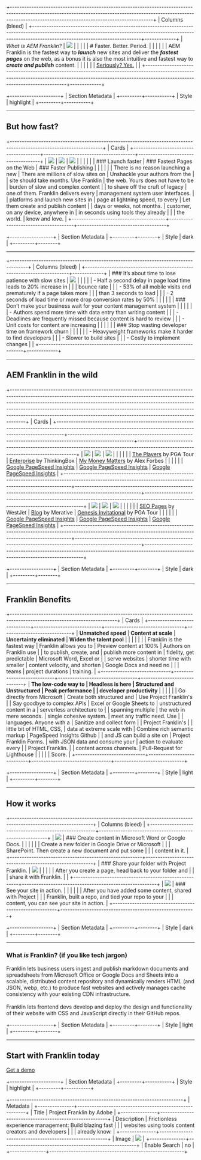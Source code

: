 +-----------------------------------------------------------------------------------------------------------------------------------------------------------------------------------------------------------------------+
| Columns (bleed)                                                                                                                                                                                                       |
+---------------------------------------------------------------------------------------------------------------------------------------------------------------------------------------------------------+-------------+
| _What is AEM Franklin?_                                                                                                                                                                                 | ![][image0] |
|                                                                                                                                                                                                         |             |
| # Faster. Better. Period.                                                                                                                                                                               |             |
|                                                                                                                                                                                                         |             |
| AEM Franklin is the fastest way to **_launch_** new sites and deliver the **_fastest pages_** on the web, as a bonus it is also the most intuitive and fastest way to **_create and publish_** content. |             |
|                                                                                                                                                                                                         |             |
| [Seriously? Yes.](https://www.hlx.live/home#but-how-fast)                                                                                                                                               |             |
+---------------------------------------------------------------------------------------------------------------------------------------------------------------------------------------------------------+-------------+

+---------------------+
| Section Metadata    |
+---------+-----------+
| Style   | highlight |
+---------+-----------+

---

## But how fast?

+--------------------------------------------------------------------------------------------------------------------+
| Cards                                                                                                              |
+---------------------------------------+--------------------------------------+-------------------------------------+
| ![][image1]                           | ![][image2]                          | ![][image3]                         |
|                                       |                                      |                                     |
| ### Launch faster                     | ### Fastest Pages on the Web         | ### Faster Publishing               |
|                                       |                                      |                                     |
| There is no reason launching a new    | There are millions of slow sites on  | Unshackle your authors from the     |
| site should take months. Use Franklin | the web. Yours does not have to be   | burden of slow and complex content  |
| to shave off the cruft of legacy      | one of them. Franklin delivers every | management system user interfaces.  |
| platforms and launch new sites in     | page at lightning speed, to every    | Let them create and publish content |
| days or weeks, not months.            | customer, on any device, anywhere in | in seconds using tools they already |
|                                       | the world.                           | know and love.                      |
+---------------------------------------+--------------------------------------+-------------------------------------+

+------------------+
| Section Metadata |
+---------+--------+
| Style   | dark   |
+---------+--------+

---

+-------------------------------------------------------------------------------------+
| Columns (bleed)                                                                     |
+-----------------------------------------------------------------------+-------------+
| ### It’s about time to lose patience with slow sites                  | ![][image4] |
|                                                                       |             |
| -   Half a second delay in page load time leads to 20% increase in    |             |
|     bounce rate                                                       |             |
| -   53% of all mobile visits end prematurely if a page takes more     |             |
|     than 3 seconds to load                                            |             |
| -   2 seconds of load time or more drop conversion rates by 50%       |             |
|                                                                       |             |
| ### Don’t make your business wait for your content management system  |             |
|                                                                       |             |
| -   Authors spend more time with data entry than writing content      |             |
| -   Deadlines are frequently missed because content is hard to review |             |
| -   Unit costs for content are increasing                             |             |
|                                                                       |             |
| ### Stop wasting developer time on framework churn                    |             |
|                                                                       |             |
| -   Heavyweight frameworks make it harder to find developers          |             |
| -   Slower to build sites                                             |             |
| -   Costly to implement changes                                       |             |
+-----------------------------------------------------------------------+-------------+

---

## AEM Franklin in the wild

+------------------------------------------------------------------------------------------------------------------------------------------------------------------------------------------------------------------------------------------------------------------------------------------------------------------------------------------------------------------------------------------------------------+
| Cards                                                                                                                                                                                                                                                                                                                                                                                                      |
+---------------------------------------------------------------------------------------------------------------------------------------------------------------+---------------------------------------------------------------------------------------------------------+----------------------------------------------------------------------------------------------------------------------------------+
| ![][image5]                                                                                                                                                   | ![][image6]                                                                                             | ![][image7]                                                                                                                      |
|                                                                                                                                                               |                                                                                                         |                                                                                                                                  |
| [The Players](https://www.theplayers.com/) by PGA Tour                                                                                                        | [Enterprise](https://enterprise.thinkingbox.com/) by ThinkingBox                                        | [My Money Matters](https://mmm.alexforbes.com/) by Alex Forbes                                                                   |
|                                                                                                                                                               |                                                                                                         |                                                                                                                                  |
| [Google PageSpeed Insights](https://pagespeed.web.dev/report?url=https%3A%2F%2Fwww.theplayers.com%2F)                                                         | [Google PageSpeed Insights](https://pagespeed.web.dev/report?url=https://enterprise.thinkingbox.com/)   | [Google PageSpeed Insights](https://pagespeed.web.dev/report?url=https%3A%2F%2Fmmm.alexforbes.com%2F)                            |
+---------------------------------------------------------------------------------------------------------------------------------------------------------------+---------------------------------------------------------------------------------------------------------+----------------------------------------------------------------------------------------------------------------------------------+
| ![][image8]                                                                                                                                                   | ![][image9]                                                                                             | ![][image10]                                                                                                                     |
|                                                                                                                                                               |                                                                                                         |                                                                                                                                  |
| [SEO Pages](https://www.westjet.com/en-ca/book-trip/flights/from-calgary) by WestJet                                                                          | [Blog](https://www.merative.com/blog) by Merative                                                       | [Genesis Invitational](https://www.pgatour.com/pages/genesisinvitational/) by PGA Tour                                           |
|                                                                                                                                                               |                                                                                                         |                                                                                                                                  |
| [Google PageSpeed Insights](https://pagespeed.web.dev/report?url=https%3A%2F%2Fmain--westjet--hlxsites.hlx.live%2Fen-ca%2Fbook-trip%2Fflights%2Ffrom-calgary) | [Google PageSpeed Insights](https://pagespeed.web.dev/report?url=https%3A%2F%2Fwww.merative.com%2Fblog) | [Google PageSpeed Insights](https://pagespeed.web.dev/report?url=https%3A%2F%2Fwww.pgatour.com%2Fpages%2Fgenesisinvitational%2F) |
+---------------------------------------------------------------------------------------------------------------------------------------------------------------+---------------------------------------------------------------------------------------------------------+----------------------------------------------------------------------------------------------------------------------------------+

+------------------+
| Section Metadata |
+---------+--------+
| Style   | dark   |
+---------+--------+

---

## Franklin Benefits

+--------------------------------------------------------------------------------------------------------------------------+
| Cards                                                                                                                    |
+-----------------------------+----------------------------+---------------------------------+-----------------------------+
| **Unmatched speed**         | **Content at scale**       | **Uncertainty eliminated**      | **Widen the talent pool**   |
|                             |                            |                                 |                             |
| Franklin is the fastest way | Franklin allows you to     | Preview content at 100%         | Authors on Franklin use     |
| to publish, create, and     | publish more content in    | fidelity, get predictable       | Microsoft Word, Excel or    |
| serve websites              | shorter time with smaller  | content velocity, and shorten   | Google Docs and need no     |
|                             | teams                      | project durations               | training.                   |
+-----------------------------+----------------------------+---------------------------------+-----------------------------+
| **The low-code way to       | **Headless is here**       | **Structured and Unstructured** | **Peak performance**        |
| developer productivity**    |                            |                                 |                             |
|                             | Go directly from Microsoft | Create both structured and      | Use Project Franklin's      |
| Say goodbye to complex APIs | Excel or Google Sheets to  | unstructured content in a       | serverless architecture to  |
| spanning multiple           | the web in mere seconds.   | single cohesive system.         | meet any traffic need. Use  |
| languages. Anyone with a    | Sanitize and collect form  |                                 | Project Franklin's          |
| little bit of HTML, CSS,    | data at extreme scale with | Combine rich semantic markup    | PageSpeed Insights Github   |
| and JS can build a site on  | Project Franklin Forms.    | with JSON data and consume your | action to evaluate every    |
| Project Franklin.           |                            | content across channels.        | Pull-Request for Lighthouse |
|                             |                            |                                 | Score.                      |
+-----------------------------+----------------------------+---------------------------------+-----------------------------+

+------------------+
| Section Metadata |
+---------+--------+
| Style   | light  |
+---------+--------+

---

## How it works

+----------------------------------------------------------------------------------------------------------------+
| Columns (bleed)                                                                                                |
+-------------------------------------------------------+--------------------------------------------------------+
| ![][image11]                                          | ### Create content in Microsoft Word or Google Docs.   |
|                                                       |                                                        |
|                                                       | Create a new folder in Google Drive or Microsoft       |
|                                                       | SharePoint. Then create a new document and put some    |
|                                                       | content in it.                                         |
+-------------------------------------------------------+--------------------------------------------------------+
| ### Share your folder with Project Franklin.          | ![][image12]                                           |
|                                                       |                                                        |
| After you create a page, head back to your folder and |                                                        |
| share it with Franklin.                               |                                                        |
+-------------------------------------------------------+--------------------------------------------------------+
| ![][image13]                                          | ### See your site in action.                           |
|                                                       |                                                        |
|                                                       | After you have added some content, shared with Project |
|                                                       | Franklin, built a repo, and tied your repo to your     |
|                                                       | content, you can see your site in action.              |
+-------------------------------------------------------+--------------------------------------------------------+

+------------------+
| Section Metadata |
+---------+--------+
| Style   | dark   |
+---------+--------+

---

### What _is_ Franklin? (if you like tech jargon)

Franklin lets business users ingest and publish markdown documents and spreadsheets from Microsoft Office or Google Docs and Sheets into a scalable, distributed content repository and dynamically renders HTML (and JSON, webp, etc.) to produce fast websites and actively manages cache consistency with your existing CDN infrastructure.\
\
Franklin lets frontend devs develop and deploy the design and functionality of their website with CSS and JavaScript directly in their GitHub repos.

+------------------+
| Section Metadata |
+---------+--------+
| Style   | light  |
+---------+--------+

---

## Start with Franklin today

[Get a demo](https://www.hlx.live/business/demo)

+---------------------+
| Section Metadata    |
+---------+-----------+
| Style   | highlight |
+---------+-----------+

+------------------------------------------------------------------------+
| Metadata                                                               |
+---------------+--------------------------------------------------------+
| Title         | Project Franklin by Adobe                              |
+---------------+--------------------------------------------------------+
| Description   | Frictionless experience management: Build blazing fast |
|               | websites using tools content creators and developers   |
|               | already know.                                          |
+---------------+--------------------------------------------------------+
| Image         | ![][image14]                                           |
+---------------+--------------------------------------------------------+
| Enable Search | no                                                     |
+---------------+--------------------------------------------------------+

[image0]: https://main--helix-website--adobe.hlx.page/media_11150c400cabf67c6baeb1d92d2adf99ab8941fb7.png#width=1600&height=1130

[image1]: https://main--helix-website--adobe.hlx.page/media_102865949ac0b99cb9d73fe618ef550baa6736c1c.png#width=1104&height=576

[image2]: https://main--helix-website--adobe.hlx.page/media_19c6083921baecadc2b3e9bbfeef786934a3997ba.png#width=1102&height=574

[image3]: https://main--helix-website--adobe.hlx.page/media_17e5bea57c976d30ae9c77e8cb0b5863cc5882f81.png#width=1104&height=574

[image4]: https://main--helix-website--adobe.hlx.page/media_1748ef54e01ead0d3a8f5b24f7dc3ae3ab40de9e6.png#width=1240&height=1535

[image5]: https://main--helix-website--adobe.hlx.page/media_18170923b09e9f71c9218e6cbaa8ba3ed97e4db59.png#width=1600&height=1016

[image6]: https://main--helix-website--adobe.hlx.page/media_1be51abf995141acbc557136d2a9e7a09fc2e16fb.png#width=1600&height=1015

[image7]: https://main--helix-website--adobe.hlx.page/media_1a2db4a4e748a98c9063aa9bd53f7045875cd5954.png#width=1600&height=977

[image8]: https://main--helix-website--adobe.hlx.page/media_13e3b75719d1ddd9b37d53b989df244124d19ed33.png#width=1600&height=1011

[image9]: https://main--helix-website--adobe.hlx.page/media_1d307154cdacdd1c4180612d0b3afe60aab6c753c.png#width=1600&height=1015

[image10]: https://main--helix-website--adobe.hlx.page/media_19232cc4be4279618a9b269d643ed7ef22be6c2e9.png#width=1600&height=979

[image11]: https://main--helix-website--adobe.hlx.page/media_1d880e70c58ce53f10feeddfa2ddb0df91c27f6ad.png#width=1600&height=930

[image12]: https://main--helix-website--adobe.hlx.page/media_1b8ff9e1931834386254be2c49c4424210fb0988c.png#width=1600&height=930

[image13]: https://main--helix-website--adobe.hlx.page/media_1b5d4ed769249aadccd584894ceff3b1b0439747e.png#width=1600&height=930

[image14]: https://main--helix-website--adobe.hlx.page/media_112ad8fa392b52f2190d63f2017dd605ad4d4d13c.png#width=1600&height=910